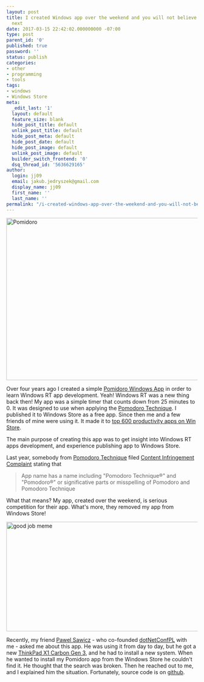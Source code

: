 ```yaml
---
layout: post
title: I created Windows app over the weekend and you will not believe what happened
  next
date: 2017-03-15 22:42:02.000000000 -07:00
type: post
parent_id: '0'
published: true
password: ''
status: publish
categories:
- other
- programming
- tools
tags:
- windows
- Windows Store
meta:
  _edit_last: '1'
  layout: default
  feature_size: blank
  hide_post_title: default
  unlink_post_title: default
  hide_post_meta: default
  hide_post_date: default
  hide_post_image: default
  unlink_post_image: default
  builder_switch_frontend: '0'
  dsq_thread_id: '5636629165'
author:
  login: jj09
  email: jakub.jedryszek@gmail.com
  display_name: jj09
  first_name: ''
  last_name: ''
permalink: "/i-created-windows-app-over-the-weekend-and-you-will-not-believe-what-happened-next/"
---
```

<p><img class="aligncenter size-full wp-image-1104" src="{{ site.baseurl }}/assets/2017/03/pomidoro_screenshot3.jpg" alt="Pomidoro" width="759" height="427" /></p>
<p>Over four years ago I created a simple <a href="https://github.com/jj09/Pomidoro">Pomidoro Windows App</a> in order to learn Windows RT app development. Yeah! Windows RT was a new thing back then! My app was a simple timer that counts down from 25 minutes to 0. It was designed to use when applying the <a href="http://pomodorotechnique.com/">Pomodoro Technique</a>. I published it to Windows Store as a free app. Since then me and a few friends of mine were using it. It made it to <a href="http://jj09.net/my-pomidoro-windows-8-app-is-getting-famous/">top 600 productivity apps on Win Store</a>.</p>
<p>The main purpose of creating this app was to get insight into Windows RT apps development, and experience publishing app to Windows Store.</p>
<p>Last year, somebody from <a href="http://pomodorotechnique.com/">Pomodoro Technique</a> filed <a href="http://www.windowscentral.com/content-infringement-complaints-google-and-windows-phone-marketplace">Content Infringement Complaint</a> stating that</p>
<blockquote><p>App name has a name including "Pomodoro Technique®" and "Pomodoro®" or significative parts or misspelling of Pomodoro and Pomodoro Technique</p></blockquote>
<p>What that means? My app, created over the weekend, is serious competition for their app. What's more, they removed my app from Windows Store!</p>
<p><img class="aligncenter size-full wp-image-14852" src="{{ site.baseurl }}/assets/2017/03/GoodJob-WolfOfWallStreet.jpg" alt="good job meme" width="512" height="288" /></p>
<p>Recently, my friend <a href="http://pawel.sawicz.eu/">Pawel Sawicz</a> - who co-founded <a href="http://dotnetconf.pl/">dotNetConfPL</a> with me - asked me about this app. He was using it from day to day, but he got a new <a href="http://www3.lenovo.com/au/en/laptops/professional/thinkpad-x/X1-Carbon-3rd-Generation/p/22TP2TXX133">ThinkPad X1 Carbon Gen 3</a>, and he had to install a new system. When he wanted to install my Pomidoro app from the Windows Store he couldn't find it. He thought that the search was broken. Then he reached out to me, and I explained him the situation. Fortunately, source code is on <a href="https://github.com/jj09/Pomidoro">github</a>.</p>
